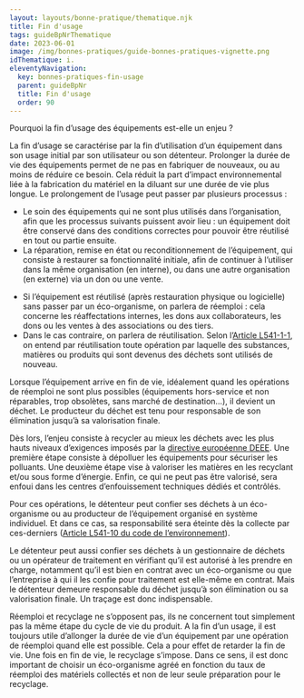 ```yaml
---
layout: layouts/bonne-pratique/thematique.njk
title: Fin d'usage
tags: guideBpNrThematique
date: 2023-06-01
image: /img/bonnes-pratiques/guide-bonnes-pratiques-vignette.png
idThematique: i.
eleventyNavigation:
  key: bonnes-pratiques-fin-usage
  parent: guideBpNr
  title: Fin d'usage
  order: 90
---
```


Pourquoi la fin d’usage des équipements est-elle un enjeu ?

La fin d’usage se caractérise par la fin d’utilisation d’un équipement dans son usage initial par son utilisateur ou son détenteur. Prolonger la durée de vie des équipements permet de ne pas en fabriquer de nouveaux, ou au moins de réduire ce besoin. Cela réduit la part d’impact environnemental liée à la fabrication du matériel en la diluant sur une durée de vie plus longue. Le prolongement de l’usage peut passer par plusieurs processus :

*	Le soin des équipements qui ne sont plus utilisés dans l’organisation, afin que les processus suivants puissent avoir lieu : un équipement doit être conservé dans des conditions correctes pour pouvoir être réutilisé en tout ou partie ensuite.
*	La réparation, remise en état ou reconditionnement de l’équipement, qui consiste à restaurer sa fonctionnalité initiale, afin de continuer à l’utiliser dans la même organisation (en interne), ou dans une autre organisation (en externe) via un don ou une vente.
  - Si l’équipement est réutilisé (après restauration physique ou logicielle) sans passer par un éco-organisme, on parlera de réemploi : cela concerne les réaffectations internes, les dons aux collaborateurs, les dons ou les ventes à des associations ou des tiers.
  - Dans le cas contraire, on parlera de réutilisation. Selon l’[Article L541-1-1](https://www.legifrance.gouv.fr/codes/article_lc/LEGIARTI000042176087), on entend par réutilisation toute opération par laquelle des substances, matières ou produits qui sont devenus des déchets sont utilisés de nouveau.

Lorsque l’équipement arrive en fin de vie, idéalement quand les opérations de réemploi ne sont plus possibles (équipements hors-service et non réparables, trop obsolètes, sans marché de destination…), il devient un déchet. Le producteur du déchet est tenu pour responsable de son élimination jusqu’à sa valorisation finale.

Dès lors, l’enjeu consiste à recycler au mieux les déchets avec les plus hauts niveaux d’exigences imposés par la [directive européenne DEEE](https://www.legifrance.gouv.fr/jorf/id/JORFTEXT000026319124). Une première étape consiste à dépolluer les équipements pour sécuriser les polluants. Une deuxième étape vise à valoriser les matières en les recyclant et/ou sous forme d’énergie. Enfin, ce qui ne peut pas être valorisé, sera enfoui dans les centres d’enfouissement techniques dédiés et contrôlés.

Pour ces opérations, le détenteur peut confier ses déchets à un éco-organisme ou au producteur de l’équipement organisé en système individuel. Et dans ce cas, sa responsabilité sera éteinte dès la collecte par ces-derniers ([Article L541-10 du code de l’environnement](https://www.legifrance.gouv.fr/codes/article_lc/LEGIARTI000041599099/)).

Le détenteur peut aussi confier ses déchets à un gestionnaire de déchets ou un opérateur de traitement en vérifiant qu’il est autorisé à les prendre en charge, notamment qu’il est bien en contrat avec un éco-organisme ou que l’entreprise à qui il les confie pour traitement est elle-même en contrat. Mais le détenteur demeure responsable du déchet jusqu’à son élimination ou sa valorisation finale. Un traçage est donc indispensable.

Réemploi et recyclage ne s’opposent pas, ils ne concernent tout simplement pas la même étape du cycle de vie du produit. A la fin d’un usage, il est toujours utile d’allonger la durée de vie d’un équipement par une opération de réemploi quand elle est possible. Cela a pour effet de retarder la fin de vie. Une fois en fin de vie, le recyclage s’impose. Dans ce sens, il est donc important de choisir un éco-organisme agréé en fonction du taux de réemploi des matériels collectés et non de leur seule préparation pour le recyclage.
